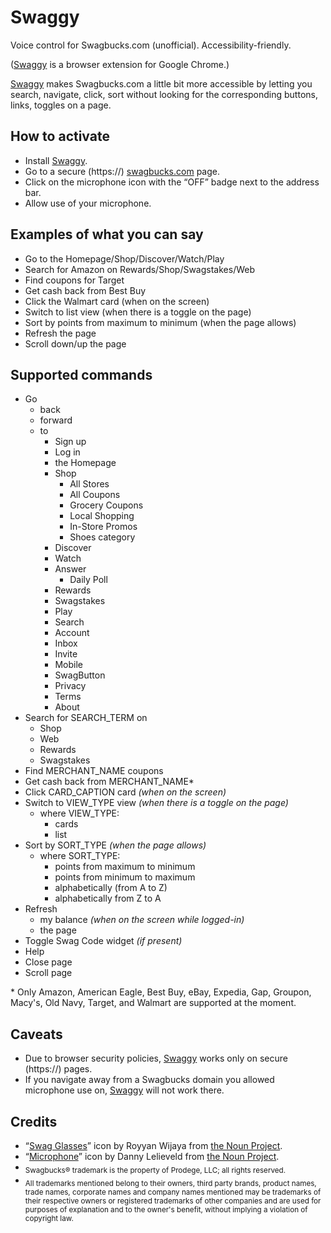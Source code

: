 Swaggy
=======


Voice control for Swagbucks.com (unofficial). Accessibility-friendly.

([Swaggy](https://chrome.google.com/webstore/detail/swaggy-beta/beblcchllamebejoakjbhhajpmlkjoaf) is a browser extension for Google Chrome.)

[Swaggy](https://chrome.google.com/webstore/detail/swaggy-beta/beblcchllamebejoakjbhhajpmlkjoaf) makes Swagbucks.com a little bit more accessible by letting you search, navigate, click, sort without looking for the corresponding buttons, links, toggles on a page.


How to activate
--------

- Install [Swaggy](https://chrome.google.com/webstore/detail/swaggy-beta/beblcchllamebejoakjbhhajpmlkjoaf).
- Go to a secure (https://) [swagbucks.com](https://www.swagbucks.com/p/register?rb=45597732) page.
- Click on the microphone icon with the “OFF” badge next to the address bar.
- Allow use of your microphone.


Examples of what you can say
--------

- Go to the Homepage/Shop/Discover/Watch/Play
- Search for Amazon on Rewards/Shop/Swagstakes/Web
- Find coupons for Target
- Get cash back from Best Buy
- Click the Walmart card (when on the screen)
- Switch to list view (when there is a toggle on the page)
- Sort by points from maximum to minimum (when the page allows)
- Refresh the page
- Scroll down/up the page


Supported commands
--------

- Go
  - back
  - forward
  - to 
    - Sign up
    - Log in
    - the Homepage
    - Shop
      - All Stores
      - All Coupons
      - Grocery Coupons
      - Local Shopping
      - In-Store Promos
      - Shoes category
    - Discover
    - Watch
    - Answer
      - Daily Poll
    - Rewards
    - Swagstakes
    - Play
    - Search
    - Account
    - Inbox
    - Invite
    - Mobile
    - SwagButton
    - Privacy
    - Terms
    - About
- Search for SEARCH_TERM on
  - Shop
  - Web
  - Rewards
  - Swagstakes
- Find MERCHANT_NAME coupons
- Get cash back from MERCHANT_NAME*
- Click CARD_CAPTION card _(when on the screen)_
- Switch to VIEW_TYPE view _(when there is a toggle on the page)_
  - where VIEW_TYPE:
    - cards
    - list
- Sort by SORT_TYPE _(when the page allows)_
  - where SORT_TYPE:
    - points from maximum to minimum
    - points from minimum to maximum
    - alphabetically (from A to Z)
    - alphabetically from Z to A
- Refresh
  - my balance _(when on the screen while logged-in)_
  - the page
- Toggle Swag Code widget _(if present)_
- Help
- Close page
- Scroll page

\* Only Amazon, American Eagle, Best Buy, eBay, Expedia, Gap, Groupon, Macy's, Old Navy, Target, and Walmart are supported at the moment.


Caveats
--------

* Due to browser security policies, [Swaggy](https://chrome.google.com/webstore/detail/swaggy-beta/beblcchllamebejoakjbhhajpmlkjoaf) works only on secure (https://) pages.
* If you navigate away from a Swagbucks domain you allowed microphone use on, [Swaggy](https://chrome.google.com/webstore/detail/swaggy-beta/beblcchllamebejoakjbhhajpmlkjoaf) will not work there.


Credits
--------

* “[Swag Glasses](https://thenounproject.com/term/swag-glasses/1342454/)” icon by Royyan Wijaya from [the Noun Project](https://thenounproject.com/).
* “[Microphone](https://thenounproject.com/term/microphone/250540/)” icon by Danny Lelieveld from [the Noun Project](https://thenounproject.com/).
* <sub>Swagbucks® trademark is the property of Prodege, LLC; all rights reserved.</sub>
* <sub>All trademarks mentioned belong to their owners, third party brands, product names, trade names, corporate names and company names mentioned may be trademarks of their respective owners or registered trademarks of other companies and are used for purposes of explanation and to the owner's benefit, without implying a violation of copyright law.</sub>
